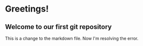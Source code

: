 # Greetings!  
## Welcome to our first git repository  
This is a change to the markdown file. Now I'm resolving the error.
